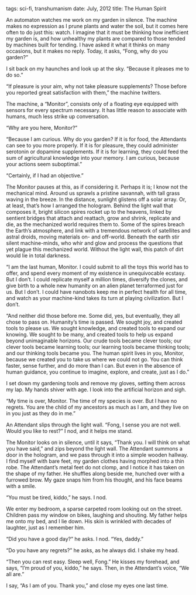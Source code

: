 tags: sci-fi, transhumanism
date: July, 2012
title: The Human Spirit

An automaton watches me work on my garden in silence. The machine makes no expression as I prune plants and water the soil, but it comes here often to do just this: watch. I imagine that it must be thinking how inefficient my garden is, and how unhealthy my plants are compared to those tended by machines built for tending. I have asked it what it thinks on many occasions, but it makes no reply. Today, it asks, “Fong, why do you garden?”

I sit back on my haunches and look up at the sky. “Because it pleases me to do so.”

“If pleasure is your aim, why not take pleasure supplements? Those before you reported great satisfaction with them,” the machine twitters.

The machine, a “Monitor”, consists only of a floating eye equipped with sensors for every spectrum necessary. It has little reason to associate with humans, much less strike up conversation.

“Why are you here, Monitor?”

“Because I am curious. Why do you garden? If it is for food, the Attendants can see to you more properly. If it is for pleasure, they could administer serotonin or dopamine supplements. If it is for learning, they could feed the sum of agricultural knowledge into your memory. I am curious, because your actions seem suboptimal.”

“Certainly, if I had an objective.”

The Monitor pauses at this, as if considering it. Perhaps it is; I know not the mechanical mind. Around us sprawls a pristine savannah, with tall grass waving in the breeze. In the distance, sunlight glistens off a solar array. Or, at least, that’s how I arranged the hologram. Behind the light wall that composes it, bright silicon spires rocket up to the heavens, linked by sentient bridges that attach and reattach, grow and shrink, replicate and die, as the mechanized world requires them to. Some of the spires breach the Earth’s atmosphere, and link with a tremendous network of satellites and astral droids, moving materials on- and off-world. Beneath the earth stir silent machine-minds, who whir and glow and process the questions that yet plague this mechanized world. Without the light wall, this patch of dirt would lie in total darkness.

“I am the last human, Monitor. I could submit to all the toys this world has to offer, and spend every moment of my existence in unequivocable ecstasy. But I don’t. I could replicate myself a million times, diversify the clones, and give birth to a whole new humanity on an alien planet terraformed just for us. But I don’t. I could have nanobots keep me in perfect health for all time, and watch as your machine-kind takes its turn at playing civilization. But I don’t.

“And neither did those before me. Some did, yes, but eventually, they all chose to pass on. Humanity’s time is passed. We sought joy, and created tools to please us. We sought knowledge, and created tools to expand our knowing. We sought to be many, and created tools to help us expand beyond unimaginable horizons. Our crude tools became clever tools; our clever tools became learning tools; our learning tools became thinking tools; and our thinking tools became you. The human spirit lives in you, Monitor, because we created you to take us where we could not go. You can think faster, sense further, and do more than I can. But even in the absence of human guidance, you continue to imagine, explore, and create, just as I do.”

I set down my gardening tools and remove my gloves, setting them across my lap. My hands shiver with age. I look into the artificial horizon and sigh.

“My time is over, Monitor. The time of my species is over. But I have no regrets. You are the child of my ancestors as much as I am, and they live on in you just as they do in me.”

An Attendant slips through the light wall. “Fong, I sense you are not well. Would you like to rest?” I nod, and it helps me stand. 

The Monitor looks on in silence, until it says, “Thank you. I will think on what you have said,” and zips beyond the light wall. The Attendant summons a door in the hologram, and we pass through it into a simple wooden hallway. I find myself with bare feet, my garden clothes having morphed into a thin robe. The Attendant’s metal feet do not clomp, and I notice it has taken on the shape of my father. He shuffles along beside me, hunched over with a furrowed brow. My gaze snaps him from his thought, and his face beams with a smile.

“You must be tired, kiddo,” he says. I nod.

We enter my bedroom, a sparse carpeted room looking out on the street. Children pass my window on bikes, laughing and shouting. My father helps me onto my bed, and I lie down. His skin is wrinkled with decades of laughter, just as I remember him.

“Did you have a good day?” he asks. I nod. “Yes, daddy.”

“Do you have any regrets?” he asks, as he always did. I shake my head.

“Then you can rest easy. Sleep well, Fong.” He kisses my forehead, and says, “I’m proud of you, kiddo,” he says. Then, in the Attendant’s voice, “We all are.”

I say, “As I am of you. Thank you,” and close my eyes one last time.